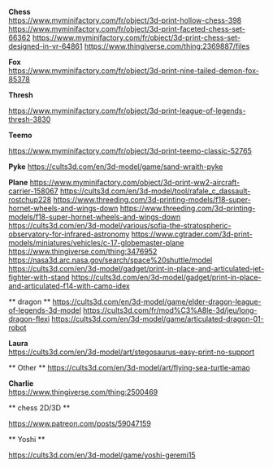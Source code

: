 **Chess**  
https://www.myminifactory.com/fr/object/3d-print-hollow-chess-398
https://www.myminifactory.com/fr/object/3d-print-faceted-chess-set-66362
https://www.myminifactory.com/fr/object/3d-print-chess-set-designed-in-vr-64861
https://www.thingiverse.com/thing:2369887/files

**Fox**  
https://www.myminifactory.com/fr/object/3d-print-nine-tailed-demon-fox-85378

**Thresh**

https://www.myminifactory.com/fr/object/3d-print-league-of-legends-thresh-3830

**Teemo**

https://www.myminifactory.com/fr/object/3d-print-teemo-classic-52765

**Pyke**
https://cults3d.com/en/3d-model/game/sand-wraith-pyke

**Plane** 
https://www.myminifactory.com/object/3d-print-ww2-aircraft-carrier-158067
https://cults3d.com/en/3d-model/tool/rafale_c_dassault-rostchup228
https://www.threeding.com/3d-printing-models/f18-super-hornet-wheels-and-wings-down
https://www.threeding.com/3d-printing-models/f18-super-hornet-wheels-and-wings-down
https://cults3d.com/en/3d-model/various/sofia-the-stratospheric-observatory-for-infrared-astronomy
https://www.cgtrader.com/3d-print-models/miniatures/vehicles/c-17-globemaster-plane
https://www.thingiverse.com/thing:3476952
https://nasa3d.arc.nasa.gov/search/space%20shuttle/model
https://cults3d.com/en/3d-model/gadget/print-in-place-and-articulated-jet-fighter-with-stand
https://cults3d.com/en/3d-model/gadget/print-in-place-and-articulated-f14-with-camo-idex

** dragon **
https://cults3d.com/en/3d-model/game/elder-dragon-league-of-legends-3d-model
https://cults3d.com/fr/mod%C3%A8le-3d/jeu/long-dragon-flexi
https://cults3d.com/en/3d-model/game/articulated-dragon-01-robot

**Laura**  
https://cults3d.com/en/3d-model/art/stegosaurus-easy-print-no-support

** Other **
https://cults3d.com/en/3d-model/art/flying-sea-turtle-amao

**Charlie**  
https://www.thingiverse.com/thing:2500469

** chess 2D/3D **

https://www.patreon.com/posts/59047159

** Yoshi  **

https://cults3d.com/en/3d-model/game/yoshi-geremi15
